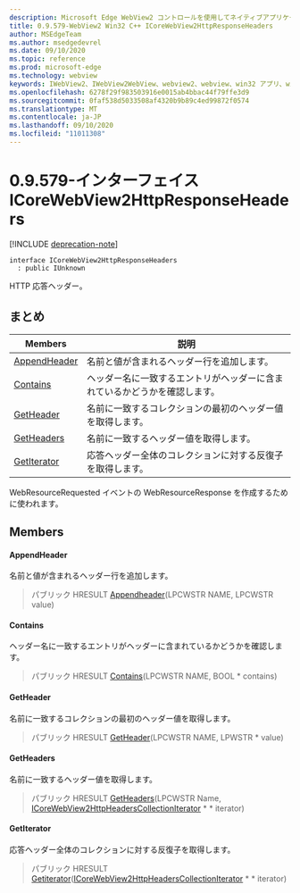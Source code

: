 ```yaml
---
description: Microsoft Edge WebView2 コントロールを使用してネイティブアプリケーションに web 技術 (HTML、CSS、JavaScript) を埋め込む
title: 0.9.579-WebView2 Win32 C++ ICoreWebView2HttpResponseHeaders
author: MSEdgeTeam
ms.author: msedgedevrel
ms.date: 09/10/2020
ms.topic: reference
ms.prod: microsoft-edge
ms.technology: webview
keywords: IWebView2、IWebView2WebView、webview2、webview、win32 アプリ、win32、edge、ICoreWebView2、ICoreWebView2Controller、browser control、edge html、ICoreWebView2HttpResponseHeaders
ms.openlocfilehash: 6278f29f983503916e0015ab4bbac44f79ffe3d9
ms.sourcegitcommit: 0faf538d5033508af4320b9b89c4ed99872f0574
ms.translationtype: MT
ms.contentlocale: ja-JP
ms.lasthandoff: 09/10/2020
ms.locfileid: "11011308"
---
```

# 0.9.579-インターフェイス ICoreWebView2HttpResponseHeaders 

[!INCLUDE [deprecation-note](../../includes/deprecation-note.md)]

```
interface ICoreWebView2HttpResponseHeaders
  : public IUnknown
```

HTTP 応答ヘッダー。

## まとめ

 Members                        | 説明
--------------------------------|---------------------------------------------
[AppendHeader](#appendheader) | 名前と値が含まれるヘッダー行を追加します。
[Contains](#contains) | ヘッダー名に一致するエントリがヘッダーに含まれているかどうかを確認します。
[GetHeader](#getheader) | 名前に一致するコレクションの最初のヘッダー値を取得します。
[GetHeaders](#getheaders) | 名前に一致するヘッダー値を取得します。
[GetIterator](#getiterator) | 応答ヘッダー全体のコレクションに対する反復子を取得します。

WebResourceRequested イベントの WebResourceResponse を作成するために使われます。

## Members

#### AppendHeader 

名前と値が含まれるヘッダー行を追加します。

> パブリック HRESULT [Appendheader](#appendheader)(LPCWSTR NAME, LPCWSTR value)

#### Contains 

ヘッダー名に一致するエントリがヘッダーに含まれているかどうかを確認します。

> パブリック HRESULT [Contains](#contains)(LPCWSTR NAME, BOOL * contains)

#### GetHeader 

名前に一致するコレクションの最初のヘッダー値を取得します。

> パブリック HRESULT [GetHeader](#getheader)(LPCWSTR NAME, LPWSTR * value)

#### GetHeaders 

名前に一致するヘッダー値を取得します。

> パブリック HRESULT [GetHeaders](#getheaders)(LPCWSTR Name, [ICoreWebView2HttpHeadersCollectionIterator](icorewebview2httpheaderscollectioniterator.md) * * iterator)

#### GetIterator 

応答ヘッダー全体のコレクションに対する反復子を取得します。

> パブリック HRESULT [Getiterator](#getiterator)([ICoreWebView2HttpHeadersCollectionIterator](icorewebview2httpheaderscollectioniterator.md) * * iterator)

